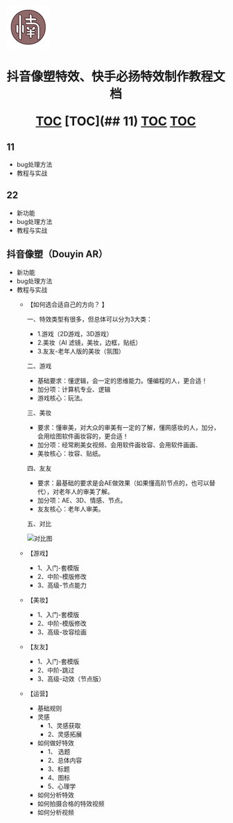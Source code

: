 ![logo](./images/logo.png "可选标题")
<h1 align="center">抖音像塑特效、快手必扬特效制作教程文档<br />


[TOC](目录)
[TOC](## 11)
[TOC](##11)
[TOC](#11)

## 11
* bug处理方法
* 教程与实战

## 22
* 新功能
* bug处理方法
* 教程与实战

## 抖音像塑（Douyin AR）
* 新功能
* bug处理方法
* 教程与实战
	* 【如何选合适自己的方向？ 】

		一、特效类型有很多，但总体可以分为3大类：  
		- 1.游戏（2D游戏，3D游戏）  
		- 2.美妆（AI 滤镜，美妆，边框，贴纸）  
		- 3.友友-老年人版的美妆（氛围）  
		
		二、游戏
		- 基础要求：懂逻辑，会一定的思维能力。懂编程的人，更合适！
		- 加分项：计算机专业、逻辑
		- 游戏核心：玩法。

		三、美妆
		- 要求：懂审美，对大众的审美有一定的了解，懂网感妆的人，加分，会用绘图软件画妆容的，更合适！
		- 加分项：经常刷美女视频、会用软件画妆容、会用软件画画、
		- 美妆核心：妆容、贴纸。
		
		四、友友
		- 要求：最基础的要求是会AE做效果（如果懂高阶节点的，也可以替代），对老年人的审美了解。
		- 加分项：AE、3D、情感、节点。
		- 友友核心：老年人审美。
		
		五、对比

		![对比图](./DouyinAR/img/对比图.png)
		


	* 【游戏】
		* 1、入门-套模版
		* 2、中阶-模版修改
		* 3、高级-节点能力
	* 【美妆】
		* 1、入门-套模版
		* 2、中阶-模版修改
		* 3、高级-妆容绘画
	* 【友友】
		* 1、入门-套模版
		* 2、中阶-跳过
		* 3、高级-动效（节点版）
	* 【运营】
		* 基础规则
		* 灵感
			* 1、灵感获取
			* 2、灵感拓展
		* 如何做好特效
			* 1、 选题
			* 2、总体内容
			* 3、标题
			* 4、图标
			* 5、心理学
		* 如何分析特效
		* 如何拍摄合格的特效视频
		* 如何分析视频
